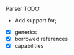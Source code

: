 Parser TODO:  
- Add support for;  
- [x] generics  
- [x] borrowed references  
- [x] capabilities  

